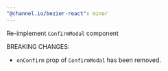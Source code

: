 ```yaml
---
"@channel.io/bezier-react": minor
---
```


Re-implement `ConfirmModal` component

BREAKING CHANGES:

- `onConfirm` prop of `ConfirmModal` has been removed.
